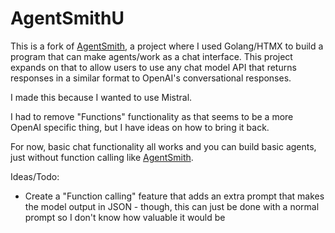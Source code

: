 # AgentSmithU

This is a fork of [AgentSmith](https://github.com/mattyleecifer/AgentSmith/), a project where I used Golang/HTMX to build a program that can make agents/work as a chat interface. This project expands on that to allow users to use any chat model API that returns responses in a similar format to OpenAI's conversational responses. 

I made this because I wanted to use Mistral. 

I had to remove "Functions" functionality as that seems to be a more OpenAI specific thing, but I have ideas on how to bring it back. 

For now, basic chat functionality all works and you can build basic agents, just without function calling like [AgentSmith](https://github.com/mattyleecifer/AgentSmith/).

Ideas/Todo:
- Create a "Function calling" feature that adds an extra prompt that makes the model output in JSON - though, this can just be done with a normal prompt so I don't know how valuable it would be
  
